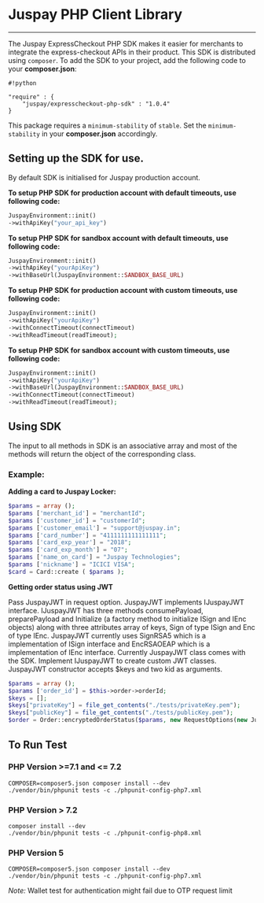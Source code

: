 # Juspay PHP Client Library #

-----------------------

The Juspay ExpressCheckout PHP SDK makes it easier for merchants to integrate the express-checkout APIs in their product. This SDK is distributed using `composer`. To add the SDK to your project, add the following code to your **composer.json**:


```
#!python

"require" : {
	"juspay/expresscheckout-php-sdk" : "1.0.4"
}

```

This package requires a `minimum-stability` of `stable`. Set the `minimum-stability` in your **composer.json** accordingly.

## Setting up the SDK for use. ##

By default SDK is initialised for Juspay production account.

**To setup PHP SDK for production account with default timeouts, use following code:**

```php
JuspayEnvironment::init()
->withApiKey("your_api_key")

```


**To setup PHP SDK for sandbox account with default timeouts, use following code:**

```php
JuspayEnvironment::init()
->withApiKey("yourApiKey")
->withBaseUrl(JuspayEnvironment::SANDBOX_BASE_URL)

```

**To setup PHP SDK for production account with custom timeouts, use following code:**

```php
JuspayEnvironment::init()
->withApiKey("yourApiKey")
->withConnectTimeout(connectTimeout)
->withReadTimeout(readTimeout);

```

**To setup PHP SDK for sandbox account with custom timeouts, use following code:**

```php
JuspayEnvironment::init()
->withApiKey("yourApiKey")
->withBaseUrl(JuspayEnvironment::SANDBOX_BASE_URL)
->withConnectTimeout(connectTimeout)
->withReadTimeout(readTimeout);

```

## Using SDK ##
The input to all methods in SDK is an associative array and most of the methods will return the object of the corresponding class.
### Example: ###
**Adding a card to Juspay Locker:**

```php
$params = array ();
$params ['merchant_id'] = "merchantId";
$params ['customer_id'] = "customerId";
$params ['customer_email'] = "support@juspay.in";
$params ['card_number'] = "4111111111111111";
$params ['card_exp_year'] = "2018";
$params ['card_exp_month'] = "07";
$params ['name_on_card'] = "Juspay Technologies";
$params ['nickname'] = "ICICI VISA";
$card = Card::create ( $params );

```

**Getting order status using JWT**

Pass JuspayJWT in request option. JuspayJWT implements IJuspayJWT interface. IJuspayJWT has three methods consumePayload, preparePayload and Initialize (a factory method to initialize ISign and IEnc objects) along with three attributes array of keys, Sign of type ISign and Enc of type IEnc. JuspayJWT currently uses SignRSA5 which is a implementation of ISign interface and EncRSAOEAP which is a implementation of IEnc interface. Currently JuspayJWT class comes with the SDK. Implement IJuspayJWT to create custom JWT classes. JuspayJWT constructor accepts $keys and two kid as arguments.

```php
$params = array ();
$params ['order_id'] = $this->order->orderId;
$keys = [];
$keys["privateKey"] = file_get_contents("./tests/privateKey.pem");
$keys["publicKey"] = file_get_contents("./tests/publicKey.pem");
$order = Order::encryptedOrderStatus($params, new RequestOptions(new JuspayJWT($keys, "testJwe", "testJwe")));
```

## To Run Test

### PHP Version >=7.1 and <= 7.2
```shell
COMPOSER=composer5.json composer install --dev
./vendor/bin/phpunit tests -c ./phpunit-config-php7.xml
```
### PHP Version > 7.2
```shell
composer install --dev
./vendor/bin/phpunit tests -c ./phpunit-config-php8.xml
```
### PHP Version 5
```shell
COMPOSER=composer5.json composer install --dev
./vendor/bin/phpunit tests -c ./phpunit-config-php7.xml
```
*Note:* Wallet test for authentication might fail due to OTP request limit

